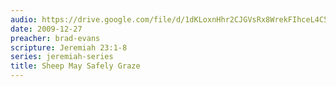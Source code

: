 ```yaml
---
audio: https://drive.google.com/file/d/1dKLoxnHhr2CJGVsRx8WrekFIhceL4C5f/view
date: 2009-12-27
preacher: brad-evans
scripture: Jeremiah 23:1-8
series: jeremiah-series
title: Sheep May Safely Graze
---
```

